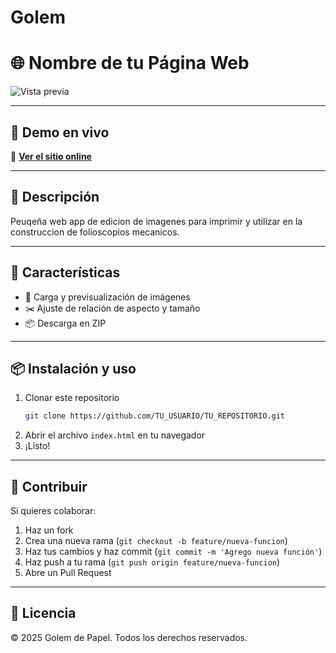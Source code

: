 # Golem
# 🌐 Nombre de tu Página Web

![Vista previa](.img/preview.png)

---

## 📍 Demo en vivo  
🔗 **[Ver el sitio online](https://ramamc.github.io/Golem/)**

---

## 📖 Descripción  
Peuqeña web app de edicion de imagenes para imprimir y utilizar en la construccion de folioscopios mecanicos.

---

## 🚀 Características  
- 📂 Carga y previsualización de imágenes  
- ✂️ Ajuste de relación de aspecto y tamaño 
- 📦 Descarga en ZIP  

---

## 📦 Instalación y uso  
1. Clonar este repositorio  
   ```bash
   git clone https://github.com/TU_USUARIO/TU_REPOSITORIO.git
   ```
2. Abrir el archivo `index.html` en tu navegador  
3. ¡Listo!  

---

## 🤝 Contribuir  
Si quieres colaborar:  
1. Haz un fork  
2. Crea una nueva rama (`git checkout -b feature/nueva-funcion`)  
3. Haz tus cambios y haz commit (`git commit -m 'Agrego nueva función'`)  
4. Haz push a tu rama (`git push origin feature/nueva-funcion`)  
5. Abre un Pull Request  

---

## 📜 Licencia  
© 2025 Golem de Papel. Todos los derechos reservados.

